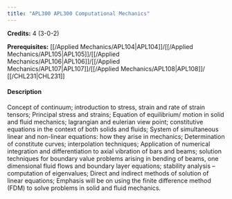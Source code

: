 ```yaml
---
title: "APL300 APL300 Computational Mechanics"
---
```

**Credits:** 4 (3-0-2)

**Prerequisites:** [[/Applied Mechanics/APL104|APL104]]/[[/Applied Mechanics/APL105|APL105]]/[[/Applied Mechanics/APL106|APL106]]/[[/Applied Mechanics/APL107|APL107]]/[[/Applied Mechanics/APL108|APL108]]/ [[/CHL231|CHL231]]

#### Description
Concept of continuum; introduction to stress, strain and rate of strain tensors; Principal stress and strains; Equation of equilibrium/ motion in solid and fluid mechanics; lagrangian and eulerian view point; constitutive equations in the context of both solids and fluids; System of simultaneous linear and non-linear equations: how they arise in mechanics; Determination of constitute curves; interpolation techniques; Application of numerical integration and differentiation to axial vibration of bars and beams; solution techniques for boundary value problems arising in bending of beams, one dimensional fluid flows and boundary layer equations; stability analysis – computation of eigenvalues; Direct and indirect methods of solution of linear equations; Emphasis will be on using the finite difference method (FDM) to solve problems in solid and fluid mechanics.